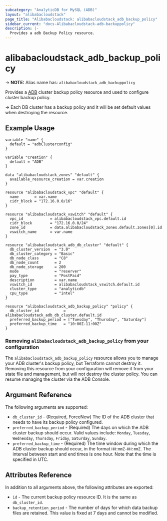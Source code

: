 ```yaml
---
subcategory: "AnalyticDB for MySQL (ADB)"
layout: "alibabacloudstack"
page_title: "Alibabacloudstack: alibabacloudstack_adb_backup_policy"
sidebar_current: "docs-Alibabacloudstack-adb-backuppolicy"
description: |- 
  Provides a adb Backup Policy resource.
---
```


# alibabacloudstack_adb_backup_policy
-> **NOTE:** Alias name has: `alibabacloudstack_adb_backuppolicy`

Provides a [ADB](https://www.alibabacloud.com/help/product/92664.htm) cluster backup policy resource and used to configure cluster backup policy.

-> Each DB cluster has a backup policy and it will be set default values when destroying the resource.

## Example Usage

```hcl
variable "name" {
  default = "adbClusterconfig"
}

variable "creation" {
  default = "ADB"
}

data "alibabacloudstack_zones" "default" {
  available_resource_creation = var.creation
}

resource "alibabacloudstack_vpc" "default" {
  name       = var.name
  cidr_block = "172.16.0.0/16"
}

resource "alibabacloudstack_vswitch" "default" {
  vpc_id            = alibabacloudstack_vpc.default.id
  cidr_block        = "172.16.0.0/24"
  zone_id           = data.alibabacloudstack_zones.default.zones[0].id
  vswitch_name      = var.name
}

resource "alibabacloudstack_adb_db_cluster" "default" {
  db_cluster_version  = "3.0"
  db_cluster_category = "Basic"
  db_node_class       = "C8"
  db_node_count       = 2
  db_node_storage     = 200
  mode                = "reserver"
  pay_type            = "PostPaid"
  description         = var.name
  vswitch_id          = alibabacloudstack_vswitch.default.id
  cluster_type        = "analyticdb"
  cpu_type            = "intel"
}

resource "alibabacloudstack_adb_backup_policy" "policy" {
  db_cluster_id           = alibabacloudstack_adb_db_cluster.default.id
  preferred_backup_period = ["Tuesday", "Thursday", "Saturday"]
  preferred_backup_time   = "10:00Z-11:00Z"
}
```

### Removing `alibabacloudstack_adb_backup_policy` from your configuration

The `alibabacloudstack_adb_backup_policy` resource allows you to manage your ADB cluster's backup policy, but Terraform cannot destroy it. Removing this resource from your configuration will remove it from your state file and management, but will not destroy the cluster policy. You can resume managing the cluster via the ADB Console.

## Argument Reference

The following arguments are supported:

* `db_cluster_id` - (Required, ForceNew) The ID of the ADB cluster that needs to have its backup policy configured.
* `preferred_backup_period` - (Required) The days on which the ADB cluster backup should occur. Valid values include: `Monday`, `Tuesday`, `Wednesday`, `Thursday`, `Friday`, `Saturday`, `Sunday`.
* `preferred_backup_time` - (Required) The time window during which the ADB cluster backup should occur, in the format `HH:mmZ-HH:mmZ`. The interval between start and end times is one hour. Note that the time is specified in UTC.

## Attributes Reference

In addition to all arguments above, the following attributes are exported:

* `id` - The current backup policy resource ID. It is the same as `db_cluster_id`.
* `backup_retention_period` - The number of days for which data backup files are retained. This value is fixed at 7 days and cannot be modified.